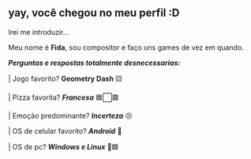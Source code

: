 ## yay, você chegou no meu perfil :D
Irei me introduzir...

Meu nome é **Fida**, sou compositor e faço uns games de vez em quando.

**_Perguntas e respostas totalmente desnecessarias:_**

|  Jogo favorito? **Geometry Dash** 🟨

|  Pizza favorita? **_Francesa_** 🟦⬜🟥

|  Emoção predominante? **_Incerteza_** 😣

|  OS de celular favorito? **_Android_** 🤖

|  OS de pc? **_Windows e Linux_** 🐧🟦
